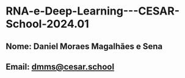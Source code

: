 # RNA-e-Deep-Learning---CESAR-School-2024.01

## Nome: Daniel Moraes Magalhães e Sena
## Email: dmms@cesar.school
